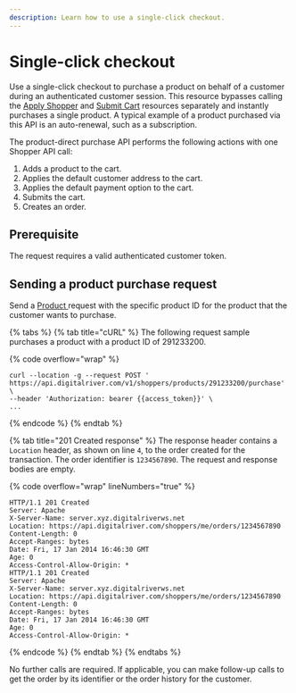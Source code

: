 ```yaml
---
description: Learn how to use a single-click checkout.
---
```


# Single-click checkout

Use a single-click checkout to purchase a product on behalf of a customer during an authenticated customer session. This resource bypasses calling the [Apply Shopper](https://www.digitalriver.com/docs/commerce-shopper-api/#tag/Apply-Shopper) and [Submit Cart](https://www.digitalriver.com/docs/commerce-shopper-api/#tag/Submit-Cart) resources separately and instantly purchases a single product. A typical example of a product purchased via this API is an auto-renewal, such as a subscription.

The product-direct purchase API performs the following actions with one Shopper API call:

1. Adds a product to the cart.
2. Applies the default customer address to the cart.
3. Applies the default payment option to the cart.
4. Submits the cart.
5. Creates an order.

## Prerequisite

The request requires a valid authenticated customer token.

## Sending a product purchase request

Send a [Product ](https://www.digitalriver.com/docs/commerce-api-reference/#tag/Products/paths/\~1v1\~1shoppers\~1me\~1products\~1{productId}/get)request with the specific product ID for the product that the customer wants to purchase.&#x20;

{% tabs %}
{% tab title="cURL" %}
The following request sample purchases a product with a product ID of 291233200.

{% code overflow="wrap" %}
```http
curl --location -g --request POST ' https://api.digitalriver.com/v1/shoppers/products/291233200/purchase' \
--header 'Authorization: bearer {{access_token}}' \ 
...
```
{% endcode %}
{% endtab %}

{% tab title="201 Created response" %}
The response header contains a `Location` header, as shown on line `4`, to the order created for the transaction. The order identifier is `1234567890`. The request and response bodies are empty.

{% code overflow="wrap" lineNumbers="true" %}
```http
HTTP/1.1 201 Created
Server: Apache
X-Server-Name: server.xyz.digitalriverws.net
Location: https://api.digitalriver.com/shoppers/me/orders/1234567890
Content-Length: 0
Accept-Ranges: bytes
Date: Fri, 17 Jan 2014 16:46:30 GMT
Age: 0
Access-Control-Allow-Origin: *
HTTP/1.1 201 Created
Server: Apache
X-Server-Name: server.xyz.digitalriverws.net
Location: https://api.digitalriver.com/shoppers/me/orders/1234567890
Content-Length: 0
Accept-Ranges: bytes
Date: Fri, 17 Jan 2014 16:46:30 GMT
Age: 0
Access-Control-Allow-Origin: *
```
{% endcode %}
{% endtab %}
{% endtabs %}

No further calls are required. If applicable, you can make follow-up calls to get the order by its identifier or the order history for the customer.
